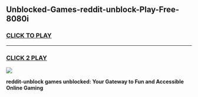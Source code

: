 
## Unblocked-Games-reddit-unblock-Play-Free-8080i
<h3>
<a href="https://premium76.site?title=reddit-unblock&ref=18A1">CLICK TO PLAY</a></h3>
<hr>

<h3>
<a href="https://premium76.site?title=reddit-unblock&ref=18A1">CLICK 2 PLAY</a>
  
</h3>

<a href="https://premium76.site?title=reddit-unblock&ref=18A1"><img src="https://clearcache.store/games.png"></a>


**reddit-unblock games unblocked: Your Gateway to Fun and Accessible Online Gaming**
